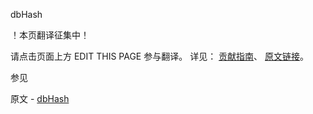  dbHash

 ！本页翻译征集中！

请点击页面上方 EDIT THIS PAGE 参与翻译。
详见：
[贡献指南]( https://github.com/whaleal/MongoDB-Manual-zh/blob/master/CONTRIBUTING.md )、
[原文链接](  https://docs.mongodb.com/manual/reference/command/dbHash/  )。

 参见

原文 - [dbHash]( https://docs.mongodb.com/manual/reference/command/dbHash/ )

